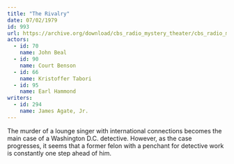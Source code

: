 ```yaml
---
title: "The Rivalry"
date: 07/02/1979
id: 993
url: https://archive.org/download/cbs_radio_mystery_theater/cbs_radio_mystery_theater-0951-1000.zip/cbs_radio_mystery_theater-0951-1000%2Fcbsrmt_0993_the_rivalry.mp3
actors:  
  - id: 70
    name: John Beal  
  - id: 90
    name: Court Benson  
  - id: 66
    name: Kristoffer Tabori  
  - id: 95
    name: Earl Hammond
writers:  
  - id: 294
    name: James Agate, Jr.
---
```

The murder of a lounge singer with international connections becomes the main case of a Washington D.C. detective. However, as the case progresses, it seems that a former felon with a penchant for detective work is constantly one step ahead of him.
